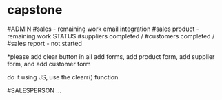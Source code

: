 # capstone

#ADMIN
#sales - remaining work email integration
#sales product - remaining work STATUS
#suppliers completed /
#customers completed /
#sales report - not started

\*please add clear button in all add forms,
add product form, add supplier form, and add
customer form

do it using JS, use the clearr() function.

#SALESPERSON
...
